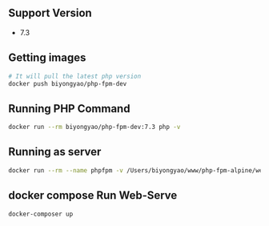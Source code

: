 ## Support Version

* 7.3

## Getting images

```bash
# It will pull the latest php version
docker push biyongyao/php-fpm-dev
```

## Running PHP Command

```bash
docker run --rm biyongyao/php-fpm-dev:7.3 php -v
```

## Running as server

```bash
docker run --rm --name phpfpm -v /Users/biyongyao/www/php-fpm-alpine/web/index.php:/var/www/html/index.php -p 10010:8000 biyongyao/php-fpm-dev php -S="0.0.0.0:8000" -t="/var/www/html"
```

## docker compose Run Web-Serve

```bash
docker-composer up
```
